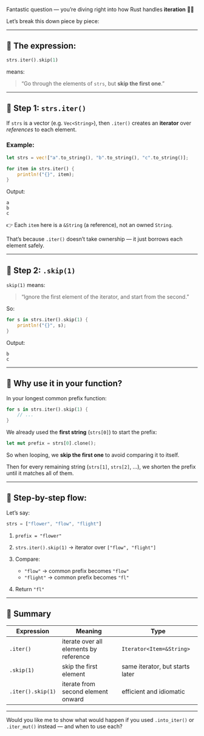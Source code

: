 Fantastic question — you’re diving right into how Rust handles **iteration** 🦀💪

Let’s break this down piece by piece:

---

## 🧩 The expression:

```rust
strs.iter().skip(1)
```

means:

> “Go through the elements of `strs`, but **skip the first one**.”

---

## 🔹 Step 1: `strs.iter()`

If `strs` is a vector (e.g. `Vec<String>`),
then `.iter()` creates an **iterator** over *references* to each element.

### Example:

```rust
let strs = vec!["a".to_string(), "b".to_string(), "c".to_string()];

for item in strs.iter() {
    println!("{}", item);
}
```

Output:

```
a
b
c
```

👉 Each `item` here is a `&String` (a reference), not an owned `String`.

That’s because `.iter()` doesn’t take ownership — it just borrows each element safely.

---

## 🔹 Step 2: `.skip(1)`

`skip(1)` means:

> “Ignore the first element of the iterator, and start from the second.”

So:

```rust
for s in strs.iter().skip(1) {
    println!("{}", s);
}
```

Output:

```
b
c
```

---

## 🔹 Why use it in your function?

In your longest common prefix function:

```rust
for s in strs.iter().skip(1) {
    // ...
}
```

We already used the **first string** (`strs[0]`) to start the prefix:

```rust
let mut prefix = strs[0].clone();
```

So when looping, we **skip the first one** to avoid comparing it to itself.

Then for every remaining string (`strs[1]`, `strs[2]`, ...), we shorten the prefix until it matches all of them.

---

## 🔹 Step-by-step flow:

Let’s say:

```rust
strs = ["flower", "flow", "flight"]
```

1. `prefix = "flower"`
2. `strs.iter().skip(1)` → iterator over `["flow", "flight"]`
3. Compare:

   * `"flow"` → common prefix becomes `"flow"`
   * `"flight"` → common prefix becomes `"fl"`
4. Return `"fl"`

---

## 🧠 Summary

| Expression        | Meaning                                | Type                            |
| ----------------- | -------------------------------------- | ------------------------------- |
| `.iter()`         | iterate over all elements by reference | `Iterator<Item=&String>`        |
| `.skip(1)`        | skip the first element                 | same iterator, but starts later |
| `.iter().skip(1)` | iterate from second element onward     | efficient and idiomatic         |

---

Would you like me to show what would happen if you used `.into_iter()` or `.iter_mut()` instead — and when to use each?
